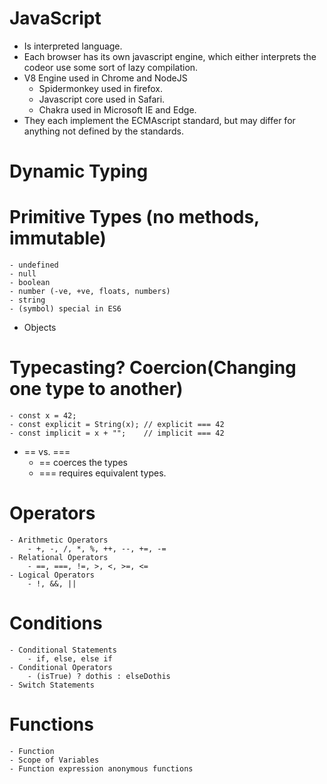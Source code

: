 # JavaScript

- Is interpreted language.
- Each browser has its own javascript engine, which either interprets the codeor use some sort of lazy compilation.
- V8 Engine used in Chrome and NodeJS
    - Spidermonkey used in firefox.
    - Javascript core used in Safari.
    - Chakra used in Microsoft IE and Edge.
- They each implement the ECMAscript standard, but may differ for anything not defined by the standards.

# Dynamic Typing
# Primitive Types (no methods, immutable)
    - undefined
    - null
    - boolean
    - number (-ve, +ve, floats, numbers)
    - string
    - (symbol) special in ES6
  
  - Objects

# Typecasting? Coercion(Changing one type to another)
    - const x = 42;
    - const explicit = String(x); // explicit === 42
    - const implicit = x + "";    // implicit === 42
    
- == vs. ===
    - == coerces the types
    - === requires equivalent types.
    
# Operators
    - Arithmetic Operators
        - +, -, /, *, %, ++, --, +=, -=
    - Relational Operators
        - ==, ===, !=, >, <, >=, <=
    - Logical Operators
        - !, &&, ||
# Conditions
    - Conditional Statements
        - if, else, else if
    - Conditional Operators
        - (isTrue) ? dothis : elseDothis
    - Switch Statements
# Functions
    - Function
    - Scope of Variables
    - Function expression anonymous functions
    




